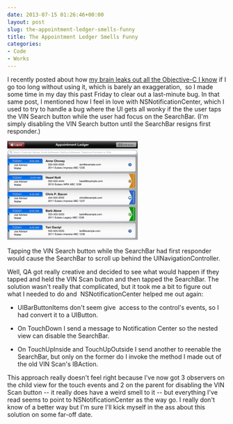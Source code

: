```yaml
---
date: 2013-07-15 01:26:46+00:00
layout: post
slug: the-appointment-ledger-smells-funny
title: The Appointment Ledger Smells Funny
categories:
- Code
- Works
---
```


I recently posted about how [my brain leaks out all the Objective-C I know](/ios-brain-leak/) if I go too long without using it, which is barely an exaggeration,  so I made some time in my day this past Friday to clear out a last-minute bug. In that same post, I mentioned how I feel in love with NSNotificationCenter, which I used to try to handle a bug where the UI gets all wonky if the the user taps the VIN Search button while the user had focus on the SearchBar. (I'm simply disabling the VIN Search button until the SearchBar resigns first responder.)

[![Tapping the VIN Search button while the SearchBar had first responder would cause the SearchBar to scroll up behind the UINavigationController.](/assets/img/2013/07/ledger-300x227.png)](/assets/img/2013/07/ledger.png)

Tapping the VIN Search button while the SearchBar had first responder would cause the SearchBar to scroll up behind the UINavigationController.

Well, QA got really creative and decided to see what would happen if they tapped and held the VIN Scan button and then tapped the SearchBar. The solution wasn't really that complicated, but it took me a bit to figure out what I needed to do and  NSNotificationCenter helped me out again:
	
  * UIBarButtonItems don't seem give  access to the control's events, so I had convert it to a UIButton.

	
  * On TouchDown I send a message to Notification Center so the nested view can disable the SearchBar.

	
  * On TouchUpInside and TouchUpOutside I send another to reenable the SearchBar, but only on the former do I invoke the method I made out of the old VIN Scan's IBAction.


This approach really doesn't feel right because I've now got 3 observers on the child view for the touch events and 2 on the parent for disabling the VIN Scan button -- it really does have a weird smell to it -- but everything I've read seems to point to NSNotificationCenter as the way go. I really don't know of a better way but I'm sure I'll kick myself in the ass about this solution on some far-off date.